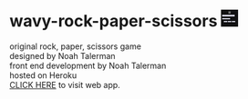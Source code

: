 # wavy-rock-paper-scissors [![Image of wavy-rps favicon](/public/images/page-fav.png)](https://wavy-rps.herokuapp.com/)
original rock, paper, scissors game  <br>
designed by Noah Talerman <br>
front end development by Noah Talerman <br>
hosted on Heroku <br>
[CLICK HERE](https://wavy-rps.herokuapp.com/) to visit web app.
